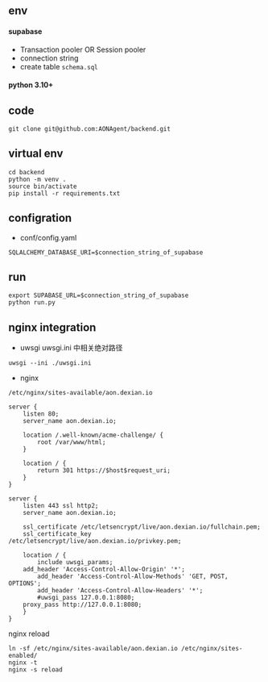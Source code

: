 ## env
#### supabase
* Transaction pooler OR Session pooler
* connection string
* create table `schema.sql`

#### python 3.10+

## code
``` shell
git clone git@github.com:AONAgent/backend.git
```

## virtual env
``` shell
cd backend
python -m venv .
source bin/activate
pip install -r requirements.txt
```

## configration
* conf/config.yaml
```
SQLALCHEMY_DATABASE_URI=$connection_string_of_supabase
```

## run
``` shell
export SUPABASE_URL=$connection_string_of_supabase
python run.py
```

## nginx integration
* uwsgi
uwsgi.ini 中相关绝对路径

``` shell
uwsgi --ini ./uwsgi.ini
```
* nginx

` /etc/nginx/sites-available/aon.dexian.io `

```
server {
    listen 80;
    server_name aon.dexian.io;

    location /.well-known/acme-challenge/ {
        root /var/www/html;
    }

    location / {
        return 301 https://$host$request_uri;
    }
}

server {
    listen 443 ssl http2;
    server_name aon.dexian.io;

    ssl_certificate /etc/letsencrypt/live/aon.dexian.io/fullchain.pem;
    ssl_certificate_key /etc/letsencrypt/live/aon.dexian.io/privkey.pem;

    location / {
        include uwsgi_params;
	add_header 'Access-Control-Allow-Origin' '*';
        add_header 'Access-Control-Allow-Methods' 'GET, POST, OPTIONS';
        add_header 'Access-Control-Allow-Headers' '*';
        #uwsgi_pass 127.0.0.1:8080;
	proxy_pass http://127.0.0.1:8080;
    }
}
```

nginx reload

```shell
ln -sf /etc/nginx/sites-available/aon.dexian.io /etc/nginx/sites-enabled/ 
nginx -t
nginx -s reload
```
